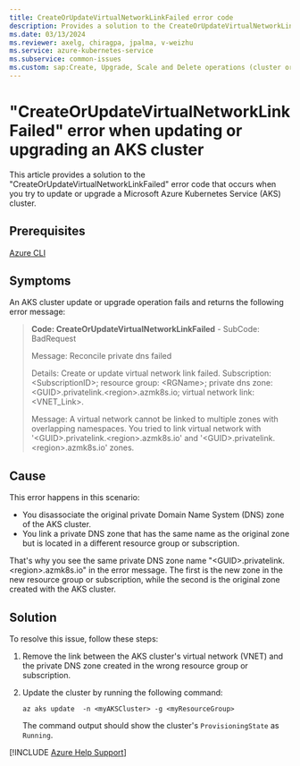 ```yaml
---
title: CreateOrUpdateVirtualNetworkLinkFailed error code 
description: Provides a solution to the CreateOrUpdateVirtualNetworkLinkFailed error that occurs when you try to update or upgrade an Azure Kubernetes Service (AKS) cluster.
ms.date: 03/13/2024
ms.reviewer: axelg, chiragpa, jpalma, v-weizhu
ms.service: azure-kubernetes-service
ms.subservice: common-issues
ms.custom: sap:Create, Upgrade, Scale and Delete operations (cluster or nodepool)
---
```

# "CreateOrUpdateVirtualNetworkLinkFailed" error when updating or upgrading an AKS cluster

This article provides a solution to the "CreateOrUpdateVirtualNetworkLinkFailed" error code that occurs when you try to update or upgrade a Microsoft Azure Kubernetes Service (AKS) cluster.

## Prerequisites

[Azure CLI](/cli/azure/install-azure-cli)

## Symptoms

An AKS cluster update or upgrade operation fails and returns the following error message:

> **Code: CreateOrUpdateVirtualNetworkLinkFailed**  - SubCode: BadRequest
> 
> Message: Reconcile private dns failed
> 
> Details: Create or update virtual network link failed. Subscription: \<SubscriptionID>; resource group: \<RGName>; private dns zone: \<GUID>.privatelink.\<region>.azmk8s.io; virtual network link: \<VNET_Link>.
> 
> Message: A virtual network cannot be linked to multiple zones with overlapping namespaces. You tried to link virtual network with '\<GUID>.privatelink.\<region>.azmk8s.io' and '\<GUID>.privatelink.\<region>.azmk8s.io' zones.

## Cause

This error happens in this scenario:

- You disassociate the original private Domain Name System (DNS) zone of the AKS cluster.
- You link a private DNS zone that has the same name as the original zone but is located in a different resource group or subscription.

That's why you see the same private DNS zone name "\<GUID>.privatelink.\<region>.azmk8s.io" in the error message. The first is the new zone in the new resource group or subscription, while the second is the original zone created with the AKS cluster.


## Solution

To resolve this issue, follow these steps:

1. Remove the link between the AKS cluster's virtual network (VNET) and the private DNS zone created in the wrong resource group or subscription.
1. Update the cluster by running the following command:

    ```azurecli
    az aks update  -n <myAKSCluster> -g <myResourceGroup>
    ```

    The command output should show the cluster's `ProvisioningState` as `Running`. 

[!INCLUDE [Azure Help Support](../../../includes/azure-help-support.md)]
